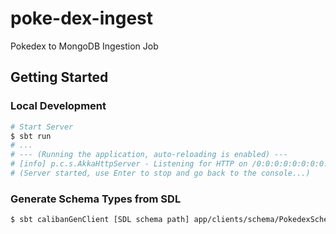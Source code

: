 # poke-dex-ingest
Pokedex to MongoDB Ingestion Job

## Getting Started

### Local Development

```bash
# Start Server
$ sbt run
# ...
# --- (Running the application, auto-reloading is enabled) ---
# [info] p.c.s.AkkaHttpServer - Listening for HTTP on /0:0:0:0:0:0:0:0:9000
# (Server started, use Enter to stop and go back to the console...)

```

### Generate Schema Types from SDL
```bash
$ sbt calibanGenClient [SDL schema path] app/clients/schema/PokedexSchema.scala
```
